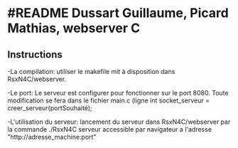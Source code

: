 #README Dussart Guillaume, Picard Mathias, webserver C 
======================================================


Instructions
------------------------

-La compilation: utiliser le makefile mit à disposition dans  RsxN4C/webserver. 


-Le port: Le serveur est configurer pour fonctionner sur le port 8080. Toute modification se fera dans le fichier main.c
					(ligne 	int socket_serveur = creer_serveur(portSouhaité);


-L'utilisation du serveur: lancement du serveur dans  RsxN4C/webserver par la commande ./RsxN4C
						   serveur accessible par navigateur a l'adresse "http://adresse_machine:port"

